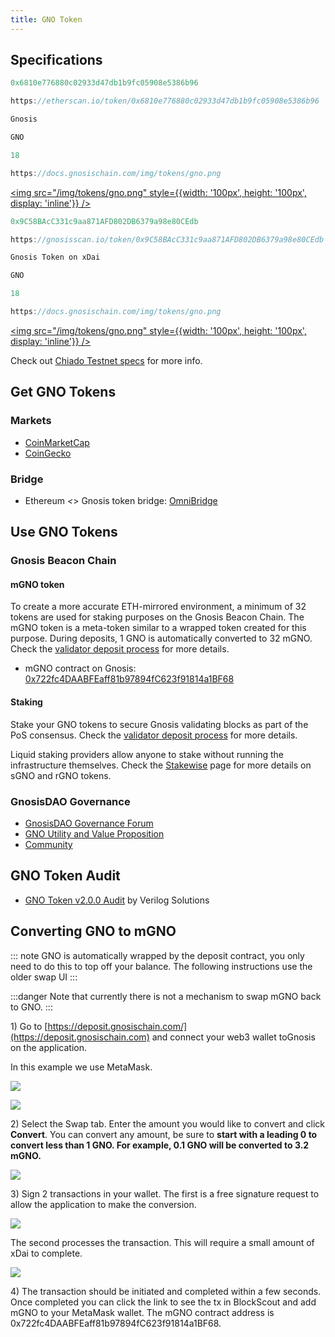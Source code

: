 ```yaml
--- 
title: GNO Token
---
```



## Specifications

<Tabs groupId="networks">
<TabItem value="ethereum" label="Ethereum">

```jsx title="Contract Address"
0x6810e776880c02933d47db1b9fc05908e5386b96
```

```jsx title="Etherscan"
https://etherscan.io/token/0x6810e776880c02933d47db1b9fc05908e5386b96
```

```jsx title="Name"
Gnosis
```

```jsx title="Ticker"
GNO
```

```jsx title="Decimals"
18
```

```jsx title="Icon"
https://docs.gnosischain.com/img/tokens/gno.png
```
<a href="/img/tokens/gno.png"><img src="/img/tokens/gno.png" style={{width: '100px', height: '100px', display: 'inline'}} /></a>

</TabItem>
<TabItem value="gnosis" label="Gnosis Mainnet">

```jsx title="Contract Address"
0x9C58BAcC331c9aa871AFD802DB6379a98e80CEdb
```

```jsx title="Gnosisscan"
https://gnosisscan.io/token/0x9C58BAcC331c9aa871AFD802DB6379a98e80CEdb
```

```jsx title="Name"
Gnosis Token on xDai
```

```jsx title="Ticker"
GNO
```

```jsx title="Decimals"
18
```

```jsx title="Icon"
https://docs.gnosischain.com/img/tokens/gno.png
```
<a href="/img/tokens/gno.png"><img src="/img/tokens/gno.png" style={{width: '100px', height: '100px', display: 'inline'}} /></a>

</TabItem>
<TabItem value="chiado" label="Chiado Testnet">

Check out [Chiado Testnet specs](/about/networks/chiado#gno-token) for more info.

</TabItem>
</Tabs>

## Get GNO Tokens

### Markets

- [CoinMarketCap](https://coinmarketcap.com/currencies/gnosis-gno/)
- [CoinGecko](https://www.coingecko.com/en/coins/gnosis)

### Bridge

- Ethereum _<_> Gnosis token bridge: [OmniBridge](https://omni.gnosischain.com/)

## Use GNO Tokens

### Gnosis Beacon Chain

#### mGNO token

To create a more accurate ETH-mirrored environment, a minimum of 32 tokens are used for staking purposes on the Gnosis Beacon Chain. The mGNO token is a meta-token similar to a wrapped token created for this purpose. During deposits, 1 GNO is automatically converted to 32 mGNO. Check the [validator deposit process](../../node/guide/validator/deposit.md) for more details.

- mGNO contract on Gnosis: [0x722fc4DAABFEaff81b97894fC623f91814a1BF68](https://gnosisscan.io/address/0x722fc4DAABFEaff81b97894fC623f91814a1BF68)

#### Staking

Stake your GNO tokens to secure Gnosis validating blocks as part of the PoS consensus. Check the [validator deposit process](../../node/guide/validator/deposit.md) for more details.

Liquid staking providers allow anyone to stake without running the infrastructure themselves. Check the [Stakewise](/tools/beacon-chain/liquid-staking#tokens-sgno--rgno) page for more details on sGNO and rGNO tokens.

### GnosisDAO Governance

- [GnosisDAO Governance Forum](https://forum.gnosis.io/)
- [GNO Utility and Value Proposition](https://forum.gnosis.io/t/gno-utility-and-value-proposition/2344)
- [Community](/about/overview/community)

## GNO Token Audit

- [GNO Token v2.0.0 Audit](https://hackmd.io/@verilog/gno-token-v2-audit) by Verilog Solutions


## Converting GNO to mGNO

::: note
GNO is automatically wrapped by the deposit contract, you only need to do this to top off your balance. The following instructions use the older swap UI
:::

:::danger
Note that currently there is not a mechanism to swap mGNO back to GNO.
:::

1\) Go to [https://deposit.gnosischain.com/](https://deposit.gnosischain.com) and connect your web3 wallet toGnosis on the application.

In this example we use MetaMask.

![](/img/node/UI-1A.png)

![](/img/node/UI-2A.png)

2\) Select the Swap tab. Enter the amount you would like to convert and click **Convert**. You can convert any amount, be sure to **start with a leading 0 to convert less than 1 GNO. For example, 0.1 GNO will be converted to 3.2 mGNO.**

![](/img/node/swap-1.png)

3\) Sign 2 transactions in your wallet. The first is a free signature request to allow the application to make the conversion.

![](/img/node/pt2.png)

The second processes the transaction. This will require a small amount of xDai to complete.

![](/img/node/2tx.png)

4\) The transaction should be initiated and completed within a few seconds. Once completed you can click the link to see the tx in BlockScout and add mGNO to your MetaMask wallet. The mGNO contract address is 0x722fc4DAABFEaff81b97894fC623f91814a1BF68.

